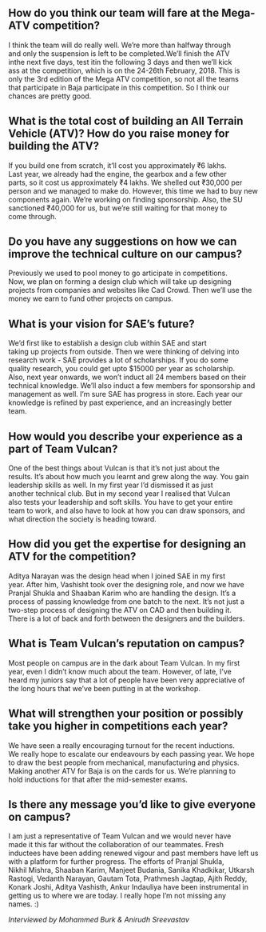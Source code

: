 <p><!-- wp:heading --></p>
<h2>How do you think our team will fare at the Mega-ATV competition?</h2>
<p><!-- /wp:heading --></p>
<p><!-- wp:paragraph --></p>
<p>I think the team will do really well. We’re more than halfway through<br />
 and only the suspension is left to be completed.We’ll finish the ATV<br />
inthe next five days, test itin the following 3 days and then we’ll kick<br />
 ass at the competition, which is on the 24-26th February, 2018. This is<br />
 only the 3rd edition of the Mega ATV competition, so not all the teams<br />
that participate in Baja participate in this competition. So I think our<br />
 chances are pretty good.</p>
<p><!-- /wp:paragraph --></p>
<p><!-- wp:heading --></p>
<h2><a href="https://github.com/journal-club/wiki-data/blob/master/news/witw/1-3/motoringtoglory.md#what-is-the-total-cost-of-building-an-all-terrain-vehicle-atv-how-do-you-raise-money-for-building-the-atv"></a></h2>
<p><!-- /wp:heading --></p>
<p><!-- wp:heading --></p>
<h2>What is the total cost of building an All Terrain Vehicle (ATV)? How do you raise money for building the ATV?</h2>
<p><!-- /wp:heading --></p>
<p><!-- wp:paragraph --></p>
<p>If you build one from scratch, it’ll cost you approximately ₹6 lakhs.<br />
 Last year, we already had the engine, the gearbox and a few other<br />
parts, so it cost us approximately ₹4 lakhs. We shelled out ₹30,000 per<br />
person and we managed to make do. However, this time we had to buy new<br />
components again. We’re working on finding sponsorship. Also, the SU<br />
sanctioned ₹40,000 for us, but we’re still waiting for that money to<br />
come through.</p>
<p><!-- /wp:paragraph --></p>
<p><!-- wp:heading --></p>
<h2><a href="https://github.com/journal-club/wiki-data/blob/master/news/witw/1-3/motoringtoglory.md#do-you-have-any-suggestions-on-how-we-can-improve-the-technical-culture-on-our-campus"></a></h2>
<p><!-- /wp:heading --></p>
<p><!-- wp:heading --></p>
<h2>Do you have any suggestions on how we can improve the technical culture on our campus?</h2>
<p><!-- /wp:heading --></p>
<p><!-- wp:paragraph --></p>
<p>Previously we used to pool money to go  articipate in competitions.<br />
Now, we plan on forming a design club which will take up designing<br />
projects from companies and websites like Cad Crowd. Then we’ll use the<br />
money we earn to fund other projects on campus.</p>
<p><!-- /wp:paragraph --></p>
<p><!-- wp:heading --></p>
<h2><a href="https://github.com/journal-club/wiki-data/blob/master/news/witw/1-3/motoringtoglory.md#what-is-your-vision-for-saes-future"></a></h2>
<p><!-- /wp:heading --></p>
<p><!-- wp:heading --></p>
<h2>What is your vision for SAE’s future?</h2>
<p><!-- /wp:heading --></p>
<p><!-- wp:paragraph --></p>
<p>We’d first like to establish a design club within SAE and start<br />
taking up projects from outside. Then we were thinking of delving into<br />
research work - SAE provides a lot of scholarships. If you do some<br />
quality research, you could get upto $15000 per year as scholarship.<br />
Also, next year onwards, we won’t induct all 24 members based on their<br />
technical knowledge. We’ll also induct a few members for sponsorship and<br />
 management as well. I’m sure SAE has progress in store. Each year our<br />
knowledge is refined by past experience, and an increasingly better<br />
team.</p>
<p><!-- /wp:paragraph --></p>
<p><!-- wp:heading --></p>
<h2><a href="https://github.com/journal-club/wiki-data/blob/master/news/witw/1-3/motoringtoglory.md#how-would-you-describe-your-experience-as-a-part-of-team-vulcan"></a></h2>
<p><!-- /wp:heading --></p>
<p><!-- wp:heading --></p>
<h2>How would you describe your experience as a part of Team Vulcan?</h2>
<p><!-- /wp:heading --></p>
<p><!-- wp:paragraph --></p>
<p>One of the best things about Vulcan is that it’s not just about the<br />
results. It’s about how much you learnt and grew along the way. You gain<br />
 leadership skills as well. In my first year I’d dismissed it as just<br />
another technical club. But in my second year I realised that Vulcan<br />
also tests your leadership and soft skills. You have to get your entire<br />
team to work, and also have to look at how you can draw sponsors, and<br />
what direction the society is heading toward.</p>
<p><!-- /wp:paragraph --></p>
<p><!-- wp:heading --></p>
<h2><a href="https://github.com/journal-club/wiki-data/blob/master/news/witw/1-3/motoringtoglory.md#how-did-you-get-the-expertise-for-designing-an-atv-for-the-competition"></a></h2>
<p><!-- /wp:heading --></p>
<p><!-- wp:heading --></p>
<h2>How did you get the expertise for designing an ATV for the competition?</h2>
<p><!-- /wp:heading --></p>
<p><!-- wp:paragraph --></p>
<p>Aditya Narayan was the design head when I joined SAE in my first<br />
year. After him, Vashisht took over the designing role, and now we have<br />
Pranjal Shukla and Shaaban Karim who are handling the design. It’s a<br />
process of passing knowledge from one batch to the next. It’s not just a<br />
 two-step process of designing the ATV on CAD and then building it.<br />
There is a lot of back and forth between the designers and the builders.</p>
<p><!-- /wp:paragraph --></p>
<p><!-- wp:heading --></p>
<h2><a href="https://github.com/journal-club/wiki-data/blob/master/news/witw/1-3/motoringtoglory.md#what-is-team-vulcans-reputation-on-campus"></a></h2>
<p><!-- /wp:heading --></p>
<p><!-- wp:heading --></p>
<h2>What is Team Vulcan’s reputation on campus?</h2>
<p><!-- /wp:heading --></p>
<p><!-- wp:paragraph --></p>
<p>Most people on campus are in the dark about Team Vulcan. In my first<br />
year, even I didn’t know much about the team. However, of late, I’ve<br />
heard my juniors say that a lot of people have been very appreciative of<br />
 the long hours that we’ve been putting in at the workshop.</p>
<p><!-- /wp:paragraph --></p>
<p><!-- wp:heading --></p>
<h2><a href="https://github.com/journal-club/wiki-data/blob/master/news/witw/1-3/motoringtoglory.md#what-will-strengthen-your-position-or-possibly-take-you-higher-in-competitions-each-year"></a></h2>
<p><!-- /wp:heading --></p>
<p><!-- wp:heading --></p>
<h2>What will strengthen your position or possibly take you higher in competitions each year?</h2>
<p><!-- /wp:heading --></p>
<p><!-- wp:paragraph --></p>
<p>We have seen a really encouraging turnout for the recent inductions.<br />
We really hope to escalate our endeavours by each passing year. We hope<br />
to draw the best people from mechanical, manufacturing and physics.<br />
Making another ATV for Baja is on the cards for us. We’re planning to<br />
hold inductions for that after the mid-semester exams.</p>
<p><!-- /wp:paragraph --></p>
<p><!-- wp:heading --></p>
<h2><a href="https://github.com/journal-club/wiki-data/blob/master/news/witw/1-3/motoringtoglory.md#is-there-any-message-youd-like-to-give-everyone-on-campus"></a></h2>
<p><!-- /wp:heading --></p>
<p><!-- wp:heading --></p>
<h2>Is there any message you’d like to give everyone on campus?</h2>
<p><!-- /wp:heading --></p>
<p><!-- wp:paragraph --></p>
<p>I am just a representative of Team Vulcan and we would never have<br />
made it this far without the collaboration of our teammates. Fresh<br />
inductees have been adding renewed vigour and past members have left us<br />
with a platform for further progress. The efforts of Pranjal Shukla,<br />
Nikhil Mishra, Shaaban Karim, Manjeet Budania, Sanika Khadkikar, Utkarsh<br />
 Rastogi, Vedanth Narayan, Gautam Tota, Prathmesh Jagtap, Ajith Reddy,<br />
Konark Joshi, Aditya Vashisth, Ankur Indauliya have been instrumental in<br />
 getting us to where we are today. I really hope I’m not missing any<br />
names. :)</p>
<p><!-- /wp:paragraph --></p>
<p><!-- wp:paragraph --></p>
<p><em>Interviewed by Mohammed Burk &amp; Anirudh Sreevastav</em></p>
<p><!-- /wp:paragraph --></p>
